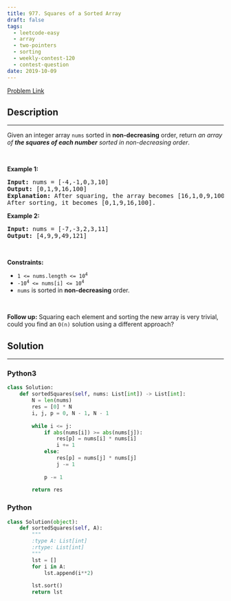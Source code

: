 ```yaml
---
title: 977. Squares of a Sorted Array
draft: false
tags: 
  - leetcode-easy
  - array
  - two-pointers
  - sorting
  - weekly-contest-120
  - contest-question
date: 2019-10-09
---
```


[Problem Link](https://leetcode.com/problems/squares-of-a-sorted-array/)

## Description

---
<p>Given an integer array <code>nums</code> sorted in <strong>non-decreasing</strong> order, return <em>an array of <strong>the squares of each number</strong> sorted in non-decreasing order</em>.</p>

<p>&nbsp;</p>
<p><strong class="example">Example 1:</strong></p>

<pre>
<strong>Input:</strong> nums = [-4,-1,0,3,10]
<strong>Output:</strong> [0,1,9,16,100]
<strong>Explanation:</strong> After squaring, the array becomes [16,1,0,9,100].
After sorting, it becomes [0,1,9,16,100].
</pre>

<p><strong class="example">Example 2:</strong></p>

<pre>
<strong>Input:</strong> nums = [-7,-3,2,3,11]
<strong>Output:</strong> [4,9,9,49,121]
</pre>

<p>&nbsp;</p>
<p><strong>Constraints:</strong></p>

<ul>
	<li><code><span>1 &lt;= nums.length &lt;= </span>10<sup>4</sup></code></li>
	<li><code>-10<sup>4</sup> &lt;= nums[i] &lt;= 10<sup>4</sup></code></li>
	<li><code>nums</code> is sorted in <strong>non-decreasing</strong> order.</li>
</ul>

<p>&nbsp;</p>
<strong>Follow up:</strong> Squaring each element and sorting the new array is very trivial, could you find an <code>O(n)</code> solution using a different approach?

## Solution

---
### Python3
``` py title='squares-of-a-sorted-array'
class Solution:
    def sortedSquares(self, nums: List[int]) -> List[int]:
        N = len(nums)
        res = [0] * N
        i, j, p = 0, N - 1, N - 1
        
        while i <= j:
            if abs(nums[i]) >= abs(nums[j]):
                res[p] = nums[i] * nums[i]
                i += 1
            else:
                res[p] = nums[j] * nums[j]
                j -= 1
            
            p -= 1
        
        return res
```
### Python
``` py title='squares-of-a-sorted-array'
class Solution(object):
    def sortedSquares(self, A):
        """
        :type A: List[int]
        :rtype: List[int]
        """
        lst = []
        for i in A:
            lst.append(i**2)
        
        lst.sort()
        return lst
            
```

